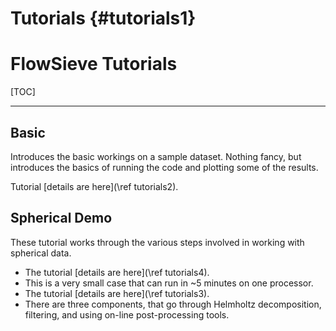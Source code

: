 # Tutorials {#tutorials1}

# FlowSieve Tutorials
[TOC]

---

## Basic

Introduces the basic workings on a sample dataset.
Nothing fancy, but introduces the basics of running the code and plotting some of the results.

Tutorial [details are here](\ref tutorials2).

## Spherical Demo

These tutorial works through the various steps involved in working with spherical data.

* The tutorial [details are here](\ref tutorials4).
 * This is a very small case that can run in ~5 minutes on one processor.
* The tutorial [details are here](\ref tutorials3).
 * There are three components, that go through Helmholtz decomposition, filtering, and using on-line post-processing tools.
